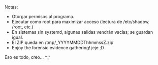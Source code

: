 Notas:
- Otorgar permisos al programa.
- Ejecutar como root para maximizar acceso (lectura de /etc/shadow, /root, etc.)
- En sistemas sin systemd, algunas salidas vendrán vacías; se guardan igual.
- El ZIP queda en /tmp/<hostname>_YYYYMMDDThhmmssZ.zip
- Enjoy the forensic evidence gathering! jeje ;D

Eso es todo, creo... ^_^
